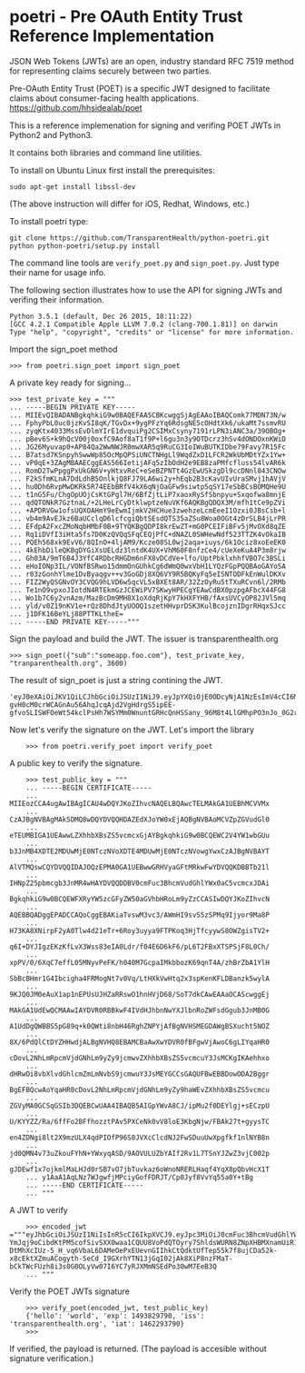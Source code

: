 poetri - Pre OAuth Entity Trust Reference Implementation
========================================================


JSON Web Tokens (JWTs) are an open, industry standard RFC 7519 method for representing 
claims securely between two parties.

Pre-OAuth Entity Trust (POET) is a specific JWT designed to facilitate claims about consumer-facing health applications. https://github.com/hhsidealab/poet 

This is a reference implemenation for signing and verifing POET JWTs in Python2 and Python3.

It contains both libraries and command line utilities.

To install on Ubuntu Linux first install the prerequisites:


    sudo apt-get install libssl-dev

(The above instruction will differ for iOS, Redhat, Windows, etc.)

To install poetri type:


    git clone https://github.com/TransparentHealth/python-poetri.git
    python python-poetri/setup.py install

The command line tools are  `verify_poet.py` and `sign_poet.py`. Just type their name for usage info.

The following section illustrates how to use the API for signing JWTs and verifing their information.


    Python 3.5.1 (default, Dec 26 2015, 18:11:22) 
    [GCC 4.2.1 Compatible Apple LLVM 7.0.2 (clang-700.1.81)] on darwin
    Type "help", "copyright", "credits" or "license" for more information.
    
Import the sign_poet method


    >>> from poetri.sign_poet import sign_poet


A private key ready for signing...   
  
   
    >>> test_private_key = """
    ... -----BEGIN PRIVATE KEY-----
    ... MIIEvQIBADANBgkqhkiG9w0BAQEFAASCBKcwggSjAgEAAoIBAQComk77MDN73N/w
    ... FphyPbL0uc0jzKvSI8qK/TGvDx+9ygPFzYq6RdsgNE5cOHdtXk6/ukaMt7ssmvRU
    ... zyqKtx4033MssEvDlmYIrE1dvquiPg2CSIMxCsyny7191rLPN3iANC3a/39OBOg+
    ... pBev6S+k9hQcV00j0oxfC9Aof8aT1f9P+l6gu3n3y9OTDcrz3hSv4dONDOxnKWiD
    ... JG26Myuvap0+AP84Qa2WwNWJR0mwXAR5q9RuCG3IoIWuBUTKIDbe79Favy7R15Fc
    ... B7atsd7KSnpyhSwwWp85OcMpQPSiUNCTNHgLl9WqdZxD1LFCR2WkUbMDtYZx1Yw+
    ... vP0qE+3ZAgMBAAECggEAS566IetijAFq5zIbOdH2e9EB8zaPMfcfluss54lvAR6k
    ... RomD2TwPpggPxUkGN6V+yHtxvReC+eSeBZPNTt4GzEwUSkzgDl9ccDNnl843CNOw
    ... F2kSfmKLnA7DdLdhB5OnlkjQ8FJ79LA6wi2y+hEqb2B3cKavUIvUraSMvj1hAVjV
    ... hu0Dh6RvpMwDKRk5R74EEbBRfV4kX6qNjOaGFw9siwtp5qSY17eSbBCsBOMQHe9U
    ... t1nG5Fu/ChgOpUOjCsKtGPgl7H/6BfZjtLiP7xaoxRySfSbnpyu+Sxqofwa8mnjE
    ... qdQTONkR7GztnaL/+2LHeLrCyDtklwptzeNuVKf6AQKBgQDQX3M/mfh1tCe9pZVi
    ... +APDRVGw1ofsUQXOAHmY9eEwmIjmkV2HCHue3zwehzeLcmEeeI1Ozxi0JBsCsb+l
    ... vb4m9AvEJkz6BaUCclqD6lcfcgiQbtSEsdQTS35aZSu8Woa0OGt4zDrSLB4jLrPR
    ... EFdpA2FxcZMoNqbHMbF0B+9TYQKBgQDPI8krEwZT+mG0PCEIFiBFv5jMvOXd8qZE
    ... Rq1iDVfI3iHta5fs7D0KzQVQqSFqCEQjPfC+dNAZL0SWHewNdf523TTZK4vOkaIB
    ... PQEh568xk9EvV6/8QInO+4ljAM9/Kcze08SL0wj2aqa+iuys/6k1Ociz8xoEeEK0
    ... 4kEhbDileQKBgDYGiXsUELdz3lntdK4UX+VhM60F8nfzCe4/cUeXeKuA4P3m8rjw
    ... Gh03A/9mT6B4J3YfC4RDbcRHGDm6nFX8vDCdVe+lfo/UptPbklxhhfVBO7c3BSLi
    ... eHoIONp3IL/VONfBSRwo15dmmOnGUhkCg6dWmQ0wxVbH1LYQzFGpPQQBAoGAYoSA
    ... r03zGonhYlme1DvByaqgv++v3GoGDj8XQ6VY9R5BQKyFq5eISNTODFkEnWulDKXv
    ... FIZ2WyQSGNvOY3CVQG9hLVD6w5qcVL5xBXEt8AR/32ZzOyRu5tTXuRCvn6l/2RMb
    ... Te1nO9vpxoJIotdN4RTEkmGzJCEWiPV7SKwyHPECgYEAwCdBX0pzpgAFbcX44FG8
    ... Wo1b7C6y2vnAzm/MazBcDm9MH8X1oXdqRjKpY7kHXFYHB/fAxsUVCyOP82JVl5mq
    ... yld/v0Z19nKV1e+rQz8DhdJtyUOOQ1szetHHvprDSK3KulBcojznIDgrRHqxSJcc
    ... j1DFK16BeYLj88PTTKLtheE=
    ... -----END PRIVATE KEY-----"""
    
    
    
Sign the payload and build the JWT. The issuer is transparenthealth.org 
    
    
    >>> sign_poet({"sub":"someapp.foo.com"}, test_private_key, "tranparenthealth.org", 3600)

The result of sign_poet is just a string contining the JWT.


    'eyJ0eXAiOiJKV1QiLCJhbGciOiJSUzI1NiJ9.eyJpYXQiOjE0ODcyNjA1NzEsImV4cCI6MTQ4NzI2NDE3MSwiaXNzIjoidHJhbnBhcmVudGhlYWx0aC5vcmciLCJzdWIiOiJzb21lYXBwLmZvby5jb20ifQ.aoAgaYruGDOvaMp1tzC3GRcS6GU0bnkoM9tcMthSRrTN6yfLxozbXASkgbveNnrGkBoXCwZNNySetTIrjX8hnFAzNVmWlHBwieUykoYCRwLrD5gBe5Fpa0fy1XO3YqqQbGY29eb8ix-gvH0cM0crWCAGnAu56AhqJcqAjd2VgHdrgS5ipEE-gfvoSLISWFOeWt54kclPsHh7WSYMm0WnuntGRHcQnHSSany_96M8t4LlGMhpPO3nJo_0G2r6e634aggYxB9aGs4ErrFG4GhFWZieve3Kia9R6ihzZCIgc0mNUOMD5xl44vDiTU9eZFA8DGknZ1ohGlaXKWHtSgh3FA'
        

Now let's verify the signature on the JWT. Let's import the library


        >>> from poetri.verify_poet import verify_poet


A public key to verify the signature.
        

        >>> test_public_key = """
        ... -----BEGIN CERTIFICATE-----
        ... MIIEozCCA4ugAwIBAgICAU4wDQYJKoZIhvcNAQELBQAwcTELMAkGA1UEBhMCVVMx
        ... CzAJBgNVBAgMAk5DMQ8wDQYDVQQHDAZEdXJoYW0xEjAQBgNVBAoMCVZpZGVudGl0
        ... eTEUMBIGA1UEAwwLZXhhbXBsZS5vcmcxGjAYBgkqhkiG9w0BCQEWC2V4YW1wbGUu
        ... b3JnMB4XDTE2MDUwMjE0NTczNVoXDTE4MDUwMjE0NTczNVowgYwxCzAJBgNVBAYT
        ... AlVTMQswCQYDVQQIDAJOQzEPMA0GA1UEBwwGRHVyaGFtMRkwFwYDVQQKDBBTb21l
        ... IHNpZ25pbmcgb3JnMR4wHAYDVQQDDBV0cmFuc3BhcmVudGhlYWx0aC5vcmcxJDAi
        ... BgkqhkiG9w0BCQEWFXRyYW5zcGFyZW50aGVhbHRoLm9yZzCCASIwDQYJKoZIhvcN
        ... AQEBBQADggEPADCCAQoCggEBAKiaTvswM3vc3/AWmHI9svS5zSPMq9Ijyor9Ma8P
        ... H73KA8XNirpF2yA0Tlw4d21eTr+6Roy3uyya9FTPKoq3HjTfcyywS8OWZgisTV2+
        ... q6I+DYJIgzEKzKfLvX3Wss83eIA0Ldr/f04E6D6kF6/pL6T2FBxXTSPSjF8L0Ch/
        ... xpPV/0/6XqC7effL05MNyvPeFK/h040M7GcpaIMkbbozK69qnT4A/zhBrZbA1YlH
        ... SbBcBHmr1G4Ibcigha4FRMogNt7v0Vq/LtHXkVwHtq2x3spKenKFLDBanzk5wylA
        ... 9KJQ0JM0eAuX1ap1nEPUsUJHZaRRswO1hnHVjD68/SoT7dkCAwEAAaOCAScwggEj
        ... MAkGA1UdEwQCMAAwIAYDVR0RBBkwF4IVdHJhbnNwYXJlbnRoZWFsdGgub3JnMB0G
        ... A1UdDgQWBBS5pG89q+k0QWti8nbH46RghZNPYjAfBgNVHSMEGDAWgBSXucht5NOZ
        ... 8X/6PdQlCtDYZHHwdjALBgNVHQ8EBAMCBaAwXwYDVR0fBFgwVjAwoC6gLIYqaHR0
        ... cDovL2NhLmRpcmVjdGNhLm9yZy9jcmwvZXhhbXBsZS5vcmcuY3JsMCKgIKAehhxo
        ... dHRwOi8vbXlvdGhlcmZmLmNvbS9jcmwuY3JsMEYGCCsGAQUFBwEBBDowODA2Bggr
        ... BgEFBQcwAoYqaHR0cDovL2NhLmRpcmVjdGNhLm9yZy9haWEvZXhhbXBsZS5vcmcu
        ... ZGVyMA0GCSqGSIb3DQEBCwUAA4IBAQB5AIGpYWvA8CJ/ipMu2f0DEYlgj+sECzpU
        ... U/KYYZZ/Ra/6ffFo2BFfhozztPAv5PXCeNk0vV8loE3KbgNjw/FBAk27t+gyysTC
        ... en4ZDNgi8lt2X9mzULX4qdPIOfP96S0JVXcClcdNJ2FwSDuuUwXpgfkf1nlNYB8n
        ... jd0QMN4v73uZkouFYhN+YWxyqASD/9AOVULUZbYAIf2Rv1L7TSnYJZwZ3vjC002p
        ... gJDEwf1x7ojkmlMaLHJd0rSB7vO7jbTuvkaz6oWnoNRERLHaqf4YqX8pQbvHcX1T
        ... y1AaA1AqLNz7WJgwfjMPciyGofFDRJT/Cp0Jyf8VvYq55a0Y+tBg
        ... -----END CERTIFICATE-----
        ... """
        
        
   A JWT to verify
        
        
        >>> encoded_jwt ="""eyJhbGciOiJSUzI1NiIsInR5cCI6IkpXVCJ9.eyJpc3MiOiJ0cmFuc3BhcmVudGhlYWx0aC5vcmciLCJpYXQiOjE0NjIyOTM3OTAsImhlbGxvIjoid29ybGQiLCJleHAiOjE0OTM4Mjk3OTB9.kPGNV5R0G5PQPB9aCW6hTHZPMKsRcc-YmJqj9oCibdKtPM5cofSivSXX0waa1CQUU8VoPdQTOyry7ShldsWURN8ZNpXHBMXnamUiR1Phvjw93_awsbZCjAh4pK29gexNRX5oHjQ15kDv4Xd6bY2BA9pzueTN1jLnK1P2s3SDu-DtMhXcIUz-5_H_vq6VbaL6DAMeOePxEUevnGIIhkCtQdktUfTep55k7f8ujCDa52k-x8cEktXZmuACogyth-SeCd_I9GXrhYTN13jGqI02jAk8XiP8nzFMaT-bCkTWcFUzh8i3s0G0OLyVw07I6YC7yRJXMmNSEdPo30wM7EeB3Q
        ... """
   
   
   Verify the POET JWTs signature
   
   
        >>> verify_poet(encoded_jwt, test_public_key) 
        {'hello': 'world', 'exp': 1493829790, 'iss': 'transparenthealth.org', 'iat': 1462293790}
        >>> 


If verified, the payload is returned.  (The payload is accesible without signature verification.)

